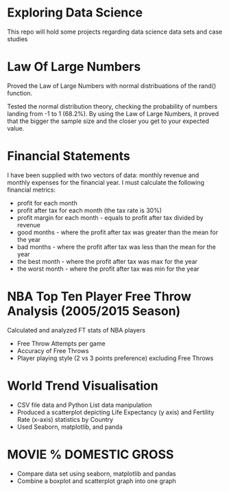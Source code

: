 # Exploring Data Science
This repo will hold some projects regarding data science data sets and case studies


# Law Of Large Numbers
Proved the Law of Large Numbers with normal distribuations of the rand() function. 

Tested the normal distribution theory, checking the probability of numbers landing from -1 to 1 (68.2%). 
By using the Law of Large Numbers, it proved that the bigger the sample size and the closer you get to your expected value.


# Financial Statements
I have been supplied with two vectors of data: monthly revenue and monthly 
expenses for the financial year. I must calculate the following 
financial metrics:

- profit for each month
- profit after tax for each month (the tax rate is 30%)
- profit margin for each month - equals to profit after tax divided by revenue
- good months - where the profit after tax was greater than the mean for the year
- bad months - where the profit after tax was less than the mean for the year
- the best month - where the profit after tax was max for the year
- the worst month - where the profit after tax was min for the year

# NBA Top Ten Player Free Throw Analysis (2005/2015 Season)
Calculated and analyzed FT stats of NBA players 

- Free Throw Attempts per game
- Accuracy of Free Throws
- Player playing style (2 vs 3 points preference) excluding Free Throws

# World Trend Visualisation

- CSV file data and Python List data manipulation
- Produced a scatterplot depicting Life Expectancy (y axis) and Fertility Rate (x-axis) statistics by Country
- Used Seaborn, matplotlib, and panda

# MOVIE % DOMESTIC GROSS

- Compare data set using seaborn, matplotlib and pandas
- Combine a boxplot and scatterplot graph into one graph
